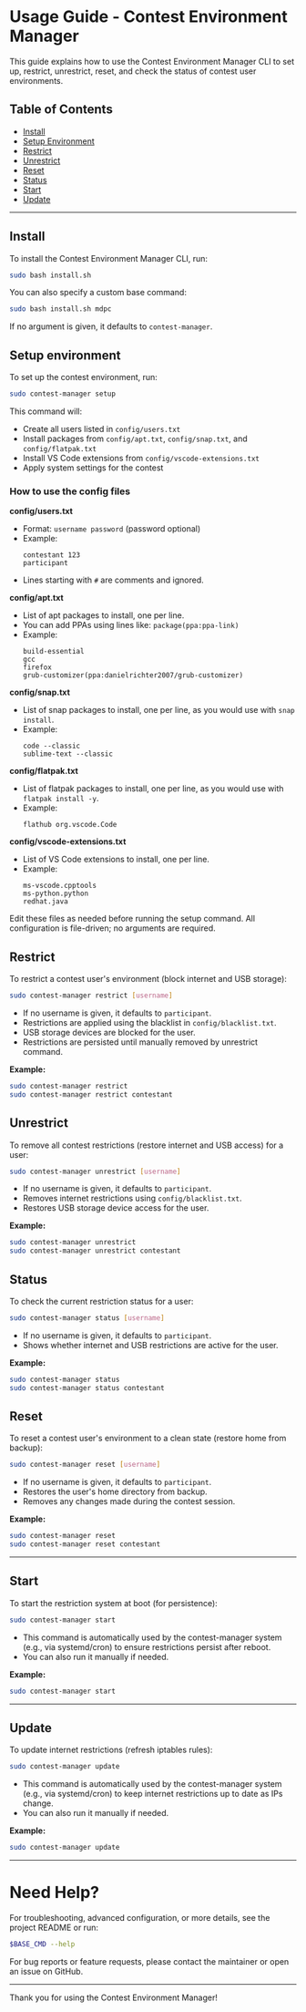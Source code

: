 # Usage Guide - Contest Environment Manager

This guide explains how to use the Contest Environment Manager CLI to set up, restrict, unrestrict, reset, and check the status of contest user environments.

## Table of Contents

- [Install](#install)
- [Setup Environment](#setup)
- [Restrict](#restrict)
- [Unrestrict](#unrestrict)
- [Reset](#reset)
- [Status](#status)
- [Start](#start)
- [Update](#update)

---

## Install

To install the Contest Environment Manager CLI, run:

```bash
sudo bash install.sh
```

You can also specify a custom base command:

```bash
sudo bash install.sh mdpc
```

If no argument is given, it defaults to `contest-manager`.


## Setup environment

To set up the contest environment, run:

```bash
sudo contest-manager setup
```

This command will:
- Create all users listed in `config/users.txt`
- Install packages from `config/apt.txt`, `config/snap.txt`, and `config/flatpak.txt`
- Install VS Code extensions from `config/vscode-extensions.txt`
- Apply system settings for the contest

### How to use the config files

**config/users.txt**
  - Format: `username password` (password optional)
  - Example:
    ```
    contestant 123
    participant
    ```
  - Lines starting with `#` are comments and ignored.

**config/apt.txt**
  - List of apt packages to install, one per line.
  - You can add PPAs using lines like: `package(ppa:ppa-link)`
  - Example:
    ```
    build-essential
    gcc
    firefox
    grub-customizer(ppa:danielrichter2007/grub-customizer)
    ```

**config/snap.txt**
  - List of snap packages to install, one per line, as you would use with `snap install`.
  - Example:
    ```
    code --classic
    sublime-text --classic
    ```

**config/flatpak.txt**
  - List of flatpak packages to install, one per line, as you would use with `flatpak install -y`.
  - Example:
    ```
    flathub org.vscode.Code
    ```

**config/vscode-extensions.txt**
  - List of VS Code extensions to install, one per line.
  - Example:
    ```
    ms-vscode.cpptools
    ms-python.python
    redhat.java
    ```

Edit these files as needed before running the setup command. All configuration is file-driven; no arguments are required.

## Restrict

To restrict a contest user's environment (block internet and USB storage):

```bash
sudo contest-manager restrict [username]
```

- If no username is given, it defaults to `participant`.
- Restrictions are applied using the blacklist in `config/blacklist.txt`.
- USB storage devices are blocked for the user.
- Restrictions are persisted until manually removed by unrestrict command.

**Example:**
```bash
sudo contest-manager restrict
sudo contest-manager restrict contestant
```

## Unrestrict

To remove all contest restrictions (restore internet and USB access) for a user:

```bash
sudo contest-manager unrestrict [username]
```

- If no username is given, it defaults to `participant`.
- Removes internet restrictions using `config/blacklist.txt`.
- Restores USB storage device access for the user.

**Example:**
```bash
sudo contest-manager unrestrict
sudo contest-manager unrestrict contestant
```
## Status

To check the current restriction status for a user:

```bash
sudo contest-manager status [username]
```

- If no username is given, it defaults to `participant`.
- Shows whether internet and USB restrictions are active for the user.

**Example:**
```bash
sudo contest-manager status
sudo contest-manager status contestant
```

## Reset

To reset a contest user's environment to a clean state (restore home from backup):

```bash
sudo contest-manager reset [username]
```

- If no username is given, it defaults to `participant`.
- Restores the user's home directory from backup.
- Removes any changes made during the contest session.

**Example:**
```bash
sudo contest-manager reset
sudo contest-manager reset contestant
```

---

## Start

To start the restriction system at boot (for persistence):

```bash
sudo contest-manager start
```

- This command is automatically used by the contest-manager system (e.g., via systemd/cron) to ensure restrictions persist after reboot.
- You can also run it manually if needed.

**Example:**
```bash
sudo contest-manager start
```

---

## Update

To update internet restrictions (refresh iptables rules):

```bash
sudo contest-manager update
```

- This command is automatically used by the contest-manager system (e.g., via systemd/cron) to keep internet restrictions up to date as IPs change.
- You can also run it manually if needed.

**Example:**
```bash
sudo contest-manager update
```

---

# Need Help?

For troubleshooting, advanced configuration, or more details, see the project README or run:

```bash
$BASE_CMD --help
```

For bug reports or feature requests, please contact the maintainer or open an issue on GitHub.

---

Thank you for using the Contest Environment Manager!

